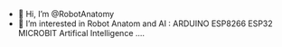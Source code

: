 - 👋 Hi, I’m @RobotAnatomy
- 👀 I’m interested in Robot Anatom and AI : ARDUINO ESP8266 ESP32 MICROBIT Artifical Intelligence ....

<!---
RobotAnatomy/RobotAnatomy is a ✨ special ✨ repository because its `README.md` (this file) appears on your GitHub profile.
You can click the Preview link to take a look at your changes.
--->
